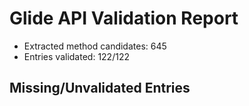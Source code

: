 # Glide API Validation Report

- Extracted method candidates: 645
- Entries validated: 122/122

## Missing/Unvalidated Entries
